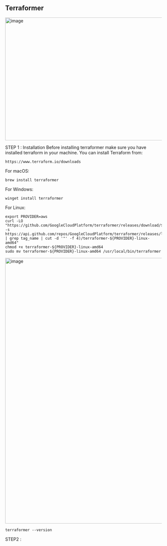 ## Terraformer ##


<img width="650" height="396" alt="image" src="https://github.com/user-attachments/assets/7b6d07fc-6665-4abc-b179-eb7967e346e4" />


STEP 1 : Installation
Before installing terraformer make sure you have installed terraform in your machine. 
You can install Terraform from: 

```
https://www.terraform.io/downloads
```
For macOS:
```
brew install terraformer
```
For Windows:
```
winget install terraformer
```
For Linux:
```
export PROVIDER=aws
curl -LO "https://github.com/GoogleCloudPlatform/terraformer/releases/download/$(curl -s https://api.github.com/repos/GoogleCloudPlatform/terraformer/releases/latest | grep tag_name | cut -d '"' -f 4)/terraformer-${PROVIDER}-linux-amd64"
chmod +x terraformer-${PROVIDER}-linux-amd64
sudo mv terraformer-${PROVIDER}-linux-amd64 /usr/local/bin/terraformer
```

<img width="1314" height="856" alt="image" src="https://github.com/user-attachments/assets/31ed6135-11ef-43c5-a5ea-5d7647aabb5c" />

```
terraformer --version
```

STEP2 :


